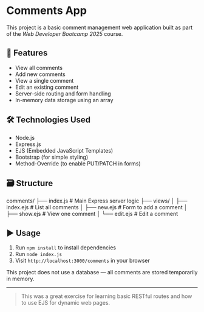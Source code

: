 # Comments App

This project is a basic comment management web application built as part of the *Web Developer Bootcamp 2025* course.

## 📌 Features

- View all comments  
- Add new comments  
- View a single comment  
- Edit an existing comment  
- Server-side routing and form handling  
- In-memory data storage using an array  

## 🛠️ Technologies Used

- Node.js  
- Express.js  
- EJS (Embedded JavaScript Templates)  
- Bootstrap (for simple styling)  
- Method-Override (to enable PUT/PATCH in forms)

## 🗃️ Structure

comments/
├── index.js # Main Express server logic
├── views/
│ ├── index.ejs # List all comments
│ ├── new.ejs # Form to add a comment
│ ├── show.ejs # View one comment
│ └── edit.ejs # Edit a comment


## ▶️ Usage

1. Run `npm install` to install dependencies  
2. Run `node index.js`  
3. Visit `http://localhost:3000/comments` in your browser

This project does not use a database — all comments are stored temporarily in memory.

---

> This was a great exercise for learning basic RESTful routes and how to use EJS for dynamic web pages.
